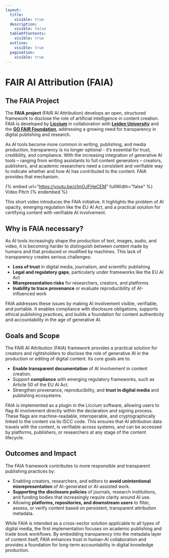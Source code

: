 ```yaml
---
layout:
  title:
    visible: true
  description:
    visible: false
  tableOfContents:
    visible: true
  outline:
    visible: true
  pagination:
    visible: true
---
```


# FAIR AI Attribution (FAIA)

## The FAIA Project

The **FAIA project** (FAIR AI Attribution) develops an open, structured framework to disclose the role of artificial intelligence in content creation. FAIA is developed by [**Liccium**](https://liccium.com/) in collaboration with [**Leiden University**](https://www.universiteitleiden.nl/en) and the [**GO FAIR Foundation**](https://www.gofair.foundation/), addressing a growing need for transparency in digital publishing and research.&#x20;

As AI tools become more common in writing, publishing, and media production, transparency is no longer optional - it’s essential for trust, credibility, and compliance. With the increasing integration of generative AI tools – ranging from writing assistants to full content generators – creators, publishers, and academic researchers need a consistent and verifiable way to indicate whether and how AI has contributed to the content. FAIA provides that mechanism.

{% embed url="https://youtu.be/s1mOJFHeCEM" fullWidth="false" %}
Video Pitch
{% endembed %}

This short video introduces the FAIA initiative. It highlights the problem of AI opacity, emerging regulation like the EU AI Act, and a practical solution for certifying content with verifiable AI involvement.

## **Why is FAIA necessary?**

As AI tools increasingly shape the production of text, images, audio, and video, it is becoming harder to distinguish between content made by humans and that produced or modified by machines. This lack of transparency creates serious challenges:

* **Loss of trust** in digital media, journalism, and scientific publishing
* **Legal and regulatory gaps**, particularly under frameworks like the EU AI Act
* **Misrepresentation risks** for researchers, creators, and platforms
* **Inability to trace provenance** or evaluate reproducibility of AI-influenced work

FAIA addresses these issues by making AI involvement visible, verifiable, and portable. It enables compliance with disclosure obligations, supports ethical publishing practices, and builds a foundation for content authenticity and accountability in the age of generative AI.

## Goals and Scope

The FAIR AI Attribution (FAIA) framework provides a practical solution for creators and rightsholders to disclose the role of generative AI in the production or editing of digital content. Its core goals are to:

* **Enable transparent documentation** of AI involvement in content creation.
* Support **compliance** with emerging regulatory frameworks, such as Article 50 of the EU AI Act.
* Strengthen provenance, reproducibility, and **trust in digital media** and publishing ecosystems.

FAIA is implemented as a plugin in the Liccium software, allowing users to flag AI involvement directly within the declaration and signing process. These flags are machine-readable, interoperable, and cryptographically linked to the content via its ISCC code. This ensures that AI attribution data travels with the content, is verifiable across systems, and can be accessed by platforms, publishers, or researchers at any stage of the content lifecycle.

## Outcomes and Impact

The FAIA framework contributes to more responsible and transparent publishing practices by:

* Enabling creators, researchers, and editors to **avoid unintentional misrepresentation** of AI-generated or AI-assisted work.
* **Supporting the disclosure policies** of journals, research institutions, and funding bodies that increasingly require clarity around AI use.
* Allowing **platforms, repositories, and downstream users** to filter, assess, or verify content based on persistent, transparent attribution metadata.

While FAIA is intended as a cross-sector solution applicable to all types of digital media, the first implementation focuses on academic publishing and trade book workflows. By embedding transparency into the metadata layer of content itself, FAIA enhances trust in human-AI collaboration and provides a foundation for long-term accountability in digital knowledge production.
